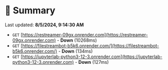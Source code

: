 # 📖 Summary
Last updated: **8/5/2024, 9:14:30 AM**

- `GET` [https://restreamer-09gx.onrender.com](https://restreamer-09gx.onrender.com) - **Down** (10268ms)
- `GET` [https://filestreambot-b5k6.onrender.com/](https://filestreambot-b5k6.onrender.com/) - **Down** (134ms)
- `GET` [https://jupyterlab-python3-12-3.onrender.com](https://jupyterlab-python3-12-3.onrender.com) - **Down** (127ms)
